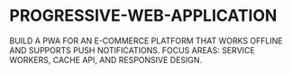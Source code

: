 # PROGRESSIVE-WEB-APPLICATION
BUILD A PWA FOR AN E-COMMERCE PLATFORM THAT WORKS OFFLINE AND SUPPORTS PUSH NOTIFICATIONS. FOCUS AREAS: SERVICE WORKERS, CACHE API, AND RESPONSIVE DESIGN.
